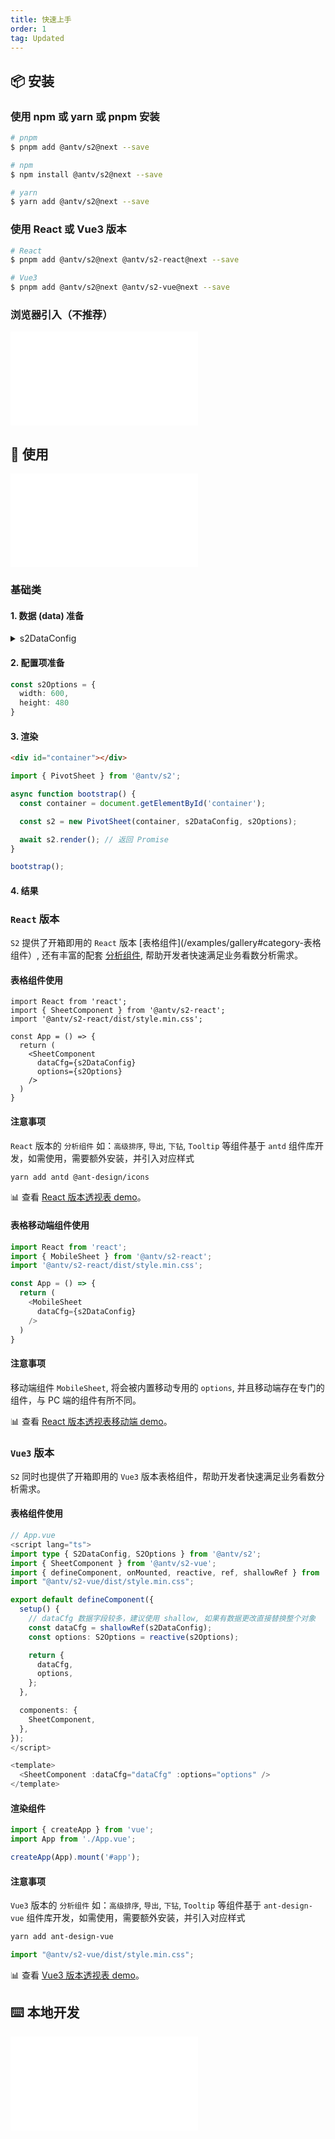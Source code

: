 ```yaml
---
title: 快速上手
order: 1
tag: Updated
---
```


## 📦 安装

### 使用 npm 或 yarn 或 pnpm 安装

```bash
# pnpm
$ pnpm add @antv/s2@next --save

# npm
$ npm install @antv/s2@next --save

# yarn
$ yarn add @antv/s2@next --save
```

### 使用 React 或 Vue3 版本

```bash
# React
$ pnpm add @antv/s2@next @antv/s2-react@next --save

# Vue3
$ pnpm add @antv/s2@next @antv/s2-vue@next --save

```

### 浏览器引入（不推荐）

<embed src="@/docs/common/browser.zh.md"></embed>

## 🔨 使用

<embed src="@/docs/common/packages.zh.md"></embed>

### 基础类

#### 1. 数据 (data) 准备

<details>
  <summary>s2DataConfig</summary>

```ts
const s2DataConfig = {
  fields: {
    rows: ['province', 'city'],
    columns: ['type'],
    values: ['price'],
  },
  data: [
    {
      province: "浙江",
      city: "杭州",
      type: "笔",
      price: "1",
    },
    {
      province: "浙江",
      city: "杭州",
      type: "纸张",
      price: "2",
    },
    {
      province: "浙江",
      city: "舟山",
      type: "笔",
      price: "17",
    },
    {
      province: "浙江",
      city: "舟山",
      type: "纸张",
      price: "6",
    },
    {
      province: "吉林",
      city: "长春",
      type: "笔",
      price: "8",
    },
    {
      province: "吉林",
      city: "白山",
      type: "笔",
      price: "12",
    },
    {
      province: "吉林",
      city: "长春",
      type: "纸张",
      price: "3",
    },
    {
      province: "吉林",
      city: "白山",
      type: "纸张",
      price: "25",
    },
    {
      province: "浙江",
      city: "杭州",
      type: "笔",
      cost: "0.5",
    },
    {
      province: "浙江",
      city: "杭州",
      type: "纸张",
      cost: "20",
    },
    {
      province: "浙江",
      city: "舟山",
      type: "笔",
      cost: "1.7",
    },
    {
      province: "浙江",
      city: "舟山",
      type: "纸张",
      cost: "0.12",
    },
    {
      province: "吉林",
      city: "长春",
      type: "笔",
      cost: "10",
    },
    {
      province: "吉林",
      city: "白山",
      type: "笔",
      cost: "9",
    },
    {
      province: "吉林",
      city: "长春",
      type: "纸张",
      cost: "3",
    },
    {
      province: "吉林",
      city: "白山",
      type: "纸张",
      cost: "1",
    }
  ]
};
```

</details>

#### 2. 配置项准备

```ts
const s2Options = {
  width: 600,
  height: 480
}
```

#### 3. 渲染

```html
<div id="container"></div>
```

```ts
import { PivotSheet } from '@antv/s2';

async function bootstrap() {
  const container = document.getElementById('container');

  const s2 = new PivotSheet(container, s2DataConfig, s2Options);

  await s2.render(); // 返回 Promise
}

bootstrap();
```

#### 4. 结果

<Playground path='basic/pivot/demo/grid.ts' rid='container' height='400'></playground>

### `React` 版本

`S2` 提供了开箱即用的 `React` 版本 [表格组件](/examples/gallery#category-表格组件）, 还有丰富的配套 [分析组件](/examples/gallery#category-Tooltip), 帮助开发者快速满足业务看数分析需求。

#### 表格组件使用

```tsx
import React from 'react';
import { SheetComponent } from '@antv/s2-react';
import '@antv/s2-react/dist/style.min.css';

const App = () => {
  return (
    <SheetComponent
      dataCfg={s2DataConfig}
      options={s2Options}
    />
  )
}
```

#### 注意事项

`React` 版本的 `分析组件` 如：`高级排序`, `导出`, `下钻`, `Tooltip` 等组件基于 `antd` 组件库开发，如需使用，需要额外安装，并引入对应样式

```bash
yarn add antd @ant-design/icons
```

​📊 查看 [React 版本透视表 demo](/examples/react-component/sheet#pivot)。

#### 表格移动端组件使用

```ts
import React from 'react';
import { MobileSheet } from '@antv/s2-react';
import '@antv/s2-react/dist/style.min.css';

const App = () => {
  return (
    <MobileSheet
      dataCfg={s2DataConfig}
    />
  )
}
```

#### 注意事项

移动端组件 `MobileSheet`, 将会被内置移动专用的 `options`, 并且移动端存在专门的组件，与 PC 端的组件有所不同。

​📊 查看 [React 版本透视表移动端 demo](/zh/examples/react-component/sheet#mobile-pivot)。

### `Vue3` 版本

`S2` 同时也提供了开箱即用的 `Vue3` 版本表格组件，帮助开发者快速满足业务看数分析需求。

#### 表格组件使用

```ts
// App.vue
<script lang="ts">
import type { S2DataConfig, S2Options } from '@antv/s2';
import { SheetComponent } from '@antv/s2-vue';
import { defineComponent, onMounted, reactive, ref, shallowRef } from 'vue';
import "@antv/s2-vue/dist/style.min.css";

export default defineComponent({
  setup() {
    // dataCfg 数据字段较多，建议使用 shallow, 如果有数据更改直接替换整个对象
    const dataCfg = shallowRef(s2DataConfig);
    const options: S2Options = reactive(s2Options);

    return {
      dataCfg,
      options,
    };
  },

  components: {
    SheetComponent,
  },
});
</script>

<template>
  <SheetComponent :dataCfg="dataCfg" :options="options" />
</template>
```

#### 渲染组件

```ts
import { createApp } from 'vue';
import App from './App.vue';

createApp(App).mount('#app');

```

#### 注意事项

`Vue3` 版本的 `分析组件` 如：`高级排序`, `导出`, `下钻`, `Tooltip` 等组件基于 `ant-design-vue` 组件库开发，如需使用，需要额外安装，并引入对应样式

```bash
yarn add ant-design-vue
```

```ts
import "@antv/s2-vue/dist/style.min.css";
```

​📊 查看 [Vue3 版本透视表 demo](https://codesandbox.io/s/s2-vue-hwg64q)。

## ⌨️ 本地开发

<embed src="@/docs/common/development.zh.md"></embed>
